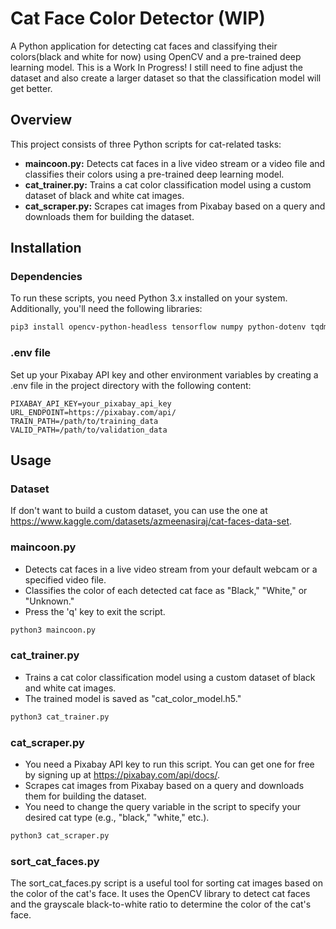 # Cat Face Color Detector (WIP)

A Python application for detecting cat faces and classifying their colors(black and white for now) using OpenCV and a pre-trained deep learning model. This is a Work In Progress!
I still need to fine adjust the dataset and also create a larger dataset so that the classification model will get better.

## Overview

This project consists of three Python scripts for cat-related tasks:

- **maincoon.py:** Detects cat faces in a live video stream or a video file and classifies their colors using a pre-trained deep learning model.
- **cat_trainer.py:** Trains a cat color classification model using a custom dataset of black and white cat images.
- **cat_scraper.py:** Scrapes cat images from Pixabay based on a query and downloads them for building the dataset.

## Installation

### Dependencies
To run these scripts, you need Python 3.x installed on your system. Additionally, you'll need the following libraries:

```bash
pip3 install opencv-python-headless tensorflow numpy python-dotenv tqdm requests
``````

### .env file
Set up your Pixabay API key and other environment variables by creating a .env file in the project directory with the following content:
```env
PIXABAY_API_KEY=your_pixabay_api_key
URL_ENDPOINT=https://pixabay.com/api/
TRAIN_PATH=/path/to/training_data
VALID_PATH=/path/to/validation_data
```

## Usage

### Dataset
If don't want to build a custom dataset, you can use the one at https://www.kaggle.com/datasets/azmeenasiraj/cat-faces-data-set.

### maincoon.py

* Detects cat faces in a live video stream from your default webcam or a specified video file.
* Classifies the color of each detected cat face as "Black," "White," or "Unknown."
* Press the 'q' key to exit the script.

```bash
python3 maincoon.py
```

### cat_trainer.py

* Trains a cat color classification model using a custom dataset of black and white cat images.
* The trained model is saved as "cat_color_model.h5."

```bash
python3 cat_trainer.py
```

### cat_scraper.py

* You need a Pixabay API key to run this script. You can get one for free by signing up at https://pixabay.com/api/docs/.
* Scrapes cat images from Pixabay based on a query and downloads them for building the dataset.
* You need to change the query variable in the script to specify your desired cat type (e.g., "black," "white," etc.).

```bash
python3 cat_scraper.py
```

### sort_cat_faces.py
The sort_cat_faces.py script is a useful tool for sorting cat images based on the color of the cat's face. It uses the OpenCV library to detect cat faces and the grayscale black-to-white ratio to determine the color of the cat's face.
